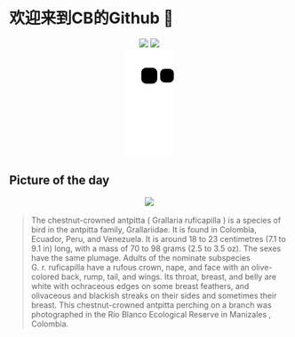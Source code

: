 
# 欢迎来到CB的Github 👋

<div align="center">
  <img height="137px" src="https://github-readme-stats.vercel.app/api?username=SuperCB&show_icons=true&theme=radical" />
  <img height="137px" src="https://github-readme-stats.vercel.app/api/top-langs/?username=SuperCB&hide_title=true&hide_border=true&layout=compact&langs_count=6&text_color=000&icon_color=fff" />
</div>


<div align="center">
    <img src="./contribution-snake/github-contribution-grid-snake.svg" />
</div>



## Picture of the day
<div align="center">
  <img width=400px src="https://upload.wikimedia.org/wikipedia/commons/thumb/a/af/Chestnut-crowned_antpitta_%28Grallaria_ruficapilla_ruficapilla%29_Caldas.jpg/675px-Chestnut-crowned_antpitta_%28Grallaria_ruficapilla_ruficapilla%29_Caldas.jpg" />
</div>

>The  chestnut-crowned antpitta  ( Grallaria ruficapilla ) is a species of bird in the  antpitta  family, Grallariidae. It is found in Colombia, Ecuador, Peru, and Venezuela. It is around 18 to 23 centimetres (7.1 to 9.1 in) long, with a mass of 70 to 98 grams (2.5 to 3.5 oz). The sexes have the same plumage. Adults of the  nominate subspecies   G. r. ruficapilla  have a rufous crown, nape, and face with an olive-colored back, rump, tail, and wings. Its throat, breast, and belly are white with ochraceous edges on some breast feathers, and olivaceous and blackish streaks on their sides and sometimes their breast. This chestnut-crowned antpitta perching on a branch was photographed in the Río Blanco Ecological Reserve in  Manizales , Colombia.


